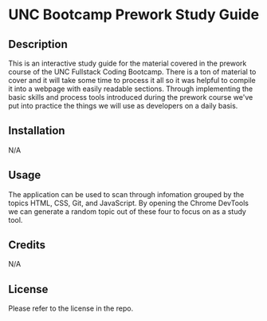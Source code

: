 # UNC Bootcamp Prework Study Guide

## Description

This is an interactive study guide for the material covered in the prework course of the UNC Fullstack Coding Bootcamp. There is a ton of material to cover and it will take some time to process it all so it was helpful to compile it into a webpage with easily readable sections. Through implementing the basic skills and process tools introduced during the prework course we've put into practice the things we will use as developers on a daily basis.


## Installation

N/A

## Usage

The application can be used to scan through infomation grouped by the topics HTML, CSS, Git, and JavaScript. By opening the Chrome DevTools we can generate a random topic out of these four to focus on as a study tool.  

## Credits

N/A

## License

Please refer to the license in the repo.